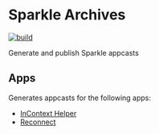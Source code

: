 # Sparkle Archives

[![build](https://github.com/inseven/sparkle-archives/actions/workflows/build.yaml/badge.svg)](https://github.com/inseven/sparkle-archives/actions/workflows/build.yaml)

Generate and publish Sparkle appcasts

## Apps

Generates appcasts for the following apps:

- [InContext Helper](https://incontext.app)
- [Reconnect](https://github.com/inseven/reconnect)
